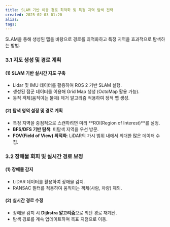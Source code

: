 ```yaml
---
title: SLAM 기반 이동 경로 최적화 및 특정 지역 탐색 전략
created: 2025-02-03 01:20
alias:
tags:
---
```

SLAM을 통해 생성된 맵을 바탕으로 경로를 최적화하고 특정 지역을 효과적으로 탐색하는 방법.

### **3.1 지도 생성 및 경로 계획**

#### **(1) SLAM 기반 실시간 지도 구축**

- Lidar 및 IMU 데이터를 활용하여 ROS 2 기반 SLAM 실행.
- 생성된 점군 데이터를 이용해 Grid Map 생성 (OctoMap 활용 가능).
- 동적 객체(움직이는 물체) 제거 알고리즘 적용하여 정적 맵 생성.

#### **(2) 탐색 영역 설정 및 경로 계획**

- 특정 지역을 중점적으로 스캔하려면 미리 **ROI(Region of Interest)**를 설정.
- **BFS/DFS 기반 탐색**: 미탐색 지역을 우선 방문.
- **FOV(Field of View) 최적화**: LiDAR의 가시 범위 내에서 최대한 많은 데이터 수집.

### **3.2 장애물 회피 및 실시간 경로 보정**

#### **(1) 장애물 감지**

- LiDAR 데이터를 활용하여 장애물 감지.
- RANSAC 필터를 적용하여 움직이는 객체(사람, 차량) 제외.

#### **(2) 실시간 경로 수정**

- 장애물 감지 시 **Dijkstra 알고리즘**으로 최단 경로 재계산.
- 탐색 경로를 계속 업데이트하며 목표 지점으로 이동.


